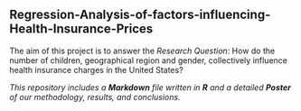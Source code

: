 ## Regression-Analysis-of-factors-influencing-Health-Insurance-Prices

The aim of this project is to answer the *Research Question*: How do the number of children, geographical region and gender, collectively influence health insurance charges in the United States?

*This repository includes a **Markdown** file written in **R** and a detailed **Poster** of our methodology, results, and conclusions.*
